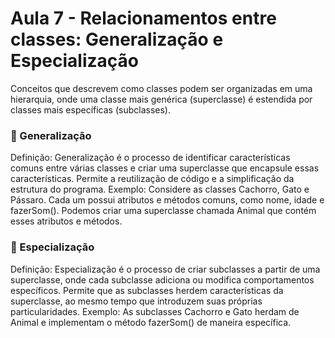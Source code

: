 # Aula 7 - Relacionamentos entre classes: Generalização e Especialização

Conceitos que descrevem como classes podem ser organizadas em uma hierarquia, onde uma classe mais genérica (superclasse) é estendida por classes mais específicas (subclasses).

### :busts_in_silhouette: Generalização
Definição:
Generalização é o processo de identificar características comuns entre várias classes e criar uma superclasse que encapsule essas características.
Permite a reutilização de código e a simplificação da estrutura do programa.
Exemplo:
Considere as classes Cachorro, Gato e Pássaro. Cada um possui atributos e métodos comuns, como nome, idade e fazerSom().
Podemos criar uma superclasse chamada Animal que contém esses atributos e métodos.

### :bust_in_silhouette: Especialização
Definição:
Especialização é o processo de criar subclasses a partir de uma superclasse, onde cada subclasse adiciona ou modifica comportamentos específicos.
Permite que as subclasses herdem características da superclasse, ao mesmo tempo que introduzem suas próprias particularidades.
Exemplo:
As subclasses Cachorro e Gato herdam de Animal e implementam o método fazerSom() de maneira específica.
